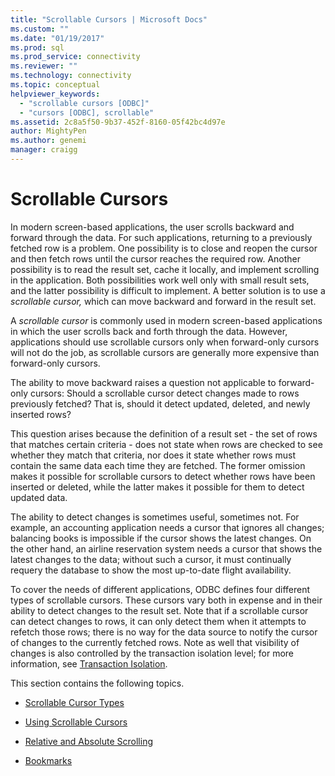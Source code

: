 ```yaml
---
title: "Scrollable Cursors | Microsoft Docs"
ms.custom: ""
ms.date: "01/19/2017"
ms.prod: sql
ms.prod_service: connectivity
ms.reviewer: ""
ms.technology: connectivity
ms.topic: conceptual
helpviewer_keywords: 
  - "scrollable cursors [ODBC]"
  - "cursors [ODBC], scrollable"
ms.assetid: 2c8a5f50-9b37-452f-8160-05f42bc4d97e
author: MightyPen
ms.author: genemi
manager: craigg
---
```

# Scrollable Cursors
In modern screen-based applications, the user scrolls backward and forward through the data. For such applications, returning to a previously fetched row is a problem. One possibility is to close and reopen the cursor and then fetch rows until the cursor reaches the required row. Another possibility is to read the result set, cache it locally, and implement scrolling in the application. Both possibilities work well only with small result sets, and the latter possibility is difficult to implement. A better solution is to use a *scrollable cursor,* which can move backward and forward in the result set.  
  
 A *scrollable cursor* is commonly used in modern screen-based applications in which the user scrolls back and forth through the data. However, applications should use scrollable cursors only when forward-only cursors will not do the job, as scrollable cursors are generally more expensive than forward-only cursors.  
  
 The ability to move backward raises a question not applicable to forward-only cursors: Should a scrollable cursor detect changes made to rows previously fetched? That is, should it detect updated, deleted, and newly inserted rows?  
  
 This question arises because the definition of a result set - the set of rows that matches certain criteria - does not state when rows are checked to see whether they match that criteria, nor does it state whether rows must contain the same data each time they are fetched. The former omission makes it possible for scrollable cursors to detect whether rows have been inserted or deleted, while the latter makes it possible for them to detect updated data.  
  
 The ability to detect changes is sometimes useful, sometimes not. For example, an accounting application needs a cursor that ignores all changes; balancing books is impossible if the cursor shows the latest changes. On the other hand, an airline reservation system needs a cursor that shows the latest changes to the data; without such a cursor, it must continually requery the database to show the most up-to-date flight availability.  
  
 To cover the needs of different applications, ODBC defines four different types of scrollable cursors. These cursors vary both in expense and in their ability to detect changes to the result set. Note that if a scrollable cursor can detect changes to rows, it can only detect them when it attempts to refetch those rows; there is no way for the data source to notify the cursor of changes to the currently fetched rows. Note as well that visibility of changes is also controlled by the transaction isolation level; for more information, see [Transaction Isolation](../../../odbc/reference/develop-app/transaction-isolation.md).  
  
 This section contains the following topics.  
  
-   [Scrollable Cursor Types](../../../odbc/reference/develop-app/scrollable-cursor-types.md)  
  
-   [Using Scrollable Cursors](../../../odbc/reference/develop-app/using-scrollable-cursors.md)  
  
-   [Relative and Absolute Scrolling](../../../odbc/reference/develop-app/relative-and-absolute-scrolling.md)  
  
-   [Bookmarks](../../../odbc/reference/develop-app/bookmarks-odbc.md)
